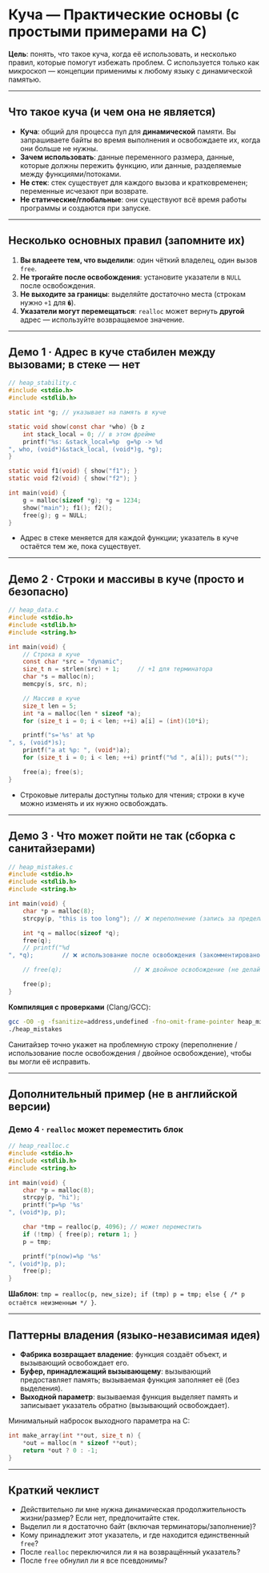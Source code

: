 # Куча — Практические основы (с простыми примерами на C)

**Цель**: понять, что такое куча, когда её использовать, и несколько правил, которые помогут избежать проблем. C используется только как микроскоп — концепции применимы к любому языку с динамической памятью.

---

## Что такое куча (и чем она не является)

* **Куча**: общий для процесса пул для **динамической** памяти. Вы запрашиваете байты во время выполнения и освобождаете их, когда они больше не нужны.
* **Зачем использовать**: данные переменного размера, данные, которые должны пережить функцию, или данные, разделяемые между функциями/потоками.
* **Не стек**: стек существует для каждого вызова и кратковременен; переменные исчезают при возврате.
* **Не статические/глобальные**: они существуют всё время работы программы и создаются при запуске.

---

## Несколько основных правил (запомните их)

1. **Вы владеете тем, что выделили**: один чёткий владелец, один вызов `free`.
2. **Не трогайте после освобождения**: установите указатели в `NULL` после освобождения.
3. **Не выходите за границы**: выделяйте достаточно места (строкам нужно `+1` для `�`).
4. **Указатели могут перемещаться**: `realloc` может вернуть **другой** адрес — используйте возвращаемое значение.

---

## Демо 1 · Адрес в куче стабилен между вызовами; в стеке — нет

```c
// heap_stability.c
#include <stdio.h>
#include <stdlib.h>

static int *g; // указывает на память в куче

static void show(const char *who) {b z 
    int stack_local = 0; // в этом фрейме
    printf("%s: &stack_local=%p  g=%p -> %d
", who, (void*)&stack_local, (void*)g, *g);
}

static void f1(void) { show("f1"); }
static void f2(void) { show("f2"); }

int main(void) {
    g = malloc(sizeof *g); *g = 1234;
    show("main"); f1(); f2();
    free(g); g = NULL;
}
```

* Адрес в стеке меняется для каждой функции; указатель в куче остаётся тем же, пока существует.

---

## Демо 2 · Строки и массивы в куче (просто и безопасно)

```c
// heap_data.c
#include <stdio.h>
#include <stdlib.h>
#include <string.h>

int main(void) {
    // Строка в куче
    const char *src = "dynamic";
    size_t n = strlen(src) + 1;     // +1 для терминатора
    char *s = malloc(n);
    memcpy(s, src, n);

    // Массив в куче
    size_t len = 5;
    int *a = malloc(len * sizeof *a);
    for (size_t i = 0; i < len; ++i) a[i] = (int)(10*i);

    printf("s='%s' at %p
", s, (void*)s);
    printf("a at %p: ", (void*)a);
    for (size_t i = 0; i < len; ++i) printf("%d ", a[i]); puts("");

    free(a); free(s);
}
```

* Строковые литералы доступны только для чтения; строки в куче можно изменять и их нужно освобождать.

---

## Демо 3 · Что может пойти не так (сборка с санитайзерами)

```c
// heap_mistakes.c
#include <stdio.h>
#include <stdlib.h>
#include <string.h>

int main(void) {
    char *p = malloc(8);
    strcpy(p, "this is too long"); // ❌ переполнение (запись за пределы 8 байт)

    int *q = malloc(sizeof *q);
    free(q);
    // printf("%d
", *q);        // ❌ использование после освобождения (закомментировано для безопасного запуска)

    // free(q);                    // ❌ двойное освобождение (не делайте этого)

    free(p);
}
```

**Компиляция с проверками** (Clang/GCC):

```bash
gcc -O0 -g -fsanitize=address,undefined -fno-omit-frame-pointer heap_mistakes.c -o heap_mistakes
./heap_mistakes
```

Санитайзер точно укажет на проблемную строку (переполнение / использование после освобождения / двойное освобождение), чтобы вы могли её исправить.

---

## Дополнительный пример (не в английской версии)

### Демо 4 · `realloc` может переместить блок

```c
// heap_realloc.c
#include <stdio.h>
#include <stdlib.h>
#include <string.h>

int main(void) {
    char *p = malloc(8);
    strcpy(p, "hi");
    printf("p=%p '%s'
", (void*)p, p);

    char *tmp = realloc(p, 4096); // может переместить
    if (!tmp) { free(p); return 1; }
    p = tmp;

    printf("p(now)=%p '%s'
", (void*)p, p);
    free(p);
}
```

**Шаблон**: `tmp = realloc(p, new_size); if (tmp) p = tmp; else { /* p остаётся неизменным */ }`.

---

## Паттерны владения (языко-независимая идея)

* **Фабрика возвращает владение**: функция создаёт объект, и вызывающий освобождает его.
* **Буфер, принадлежащий вызывающему**: вызывающий предоставляет память; вызываемая функция заполняет её (без выделения).
* **Выходной параметр**: вызываемая функция выделяет память и записывает указатель обратно (вызывающий освобождает).

Минимальный набросок выходного параметра на C:

```c
int make_array(int **out, size_t n) {
    *out = malloc(n * sizeof **out);
    return *out ? 0 : -1;
}
```

---

## Краткий чеклист

* Действительно ли мне нужна динамическая продолжительность жизни/размер? Если нет, предпочитайте стек.
* Выделил ли я достаточно байт (включая терминаторы/заполнение)?
* Кому принадлежит этот указатель, и где находится единственный `free`?
* После `realloc` переключился ли я на возвращённый указатель?
* После `free` обнулил ли я все псевдонимы?